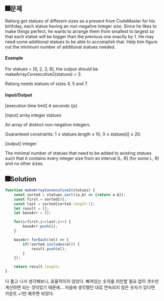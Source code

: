## 🎆문제
Ratiorg got statues of different sizes as a present from CodeMaster for his birthday, each statue having an non-negative integer size. Since he likes to make things perfect, he wants to arrange them from smallest to largest so that each statue will be bigger than the previous one exactly by 1. He may need some additional statues to be able to accomplish that. Help him figure out the minimum number of additional statues needed.

#### Example

For statues = [6, 2, 3, 8], the output should be
makeArrayConsecutive2(statues) = 3.

Ratiorg needs statues of sizes 4, 5 and 7.

#### Input/Output

[execution time limit] 4 seconds (js)

[input] array.integer statues

An array of distinct non-negative integers.

Guaranteed constraints:
1 ≤ statues.length ≤ 10,
0 ≤ statues[i] ≤ 20.

[output] integer

The minimal number of statues that need to be added to existing statues such that it contains every integer size from an interval [L, R] (for some L, R) and no other sizes.

## 🎆Solution
```js
function makeArrayConsecutive2(statues) {
    const sorted = statues.sort((a,b) => {return a-b});
    const first = sorted[0];
    const last = sorted[sorted.length-1];
    let result = [];
    let baseArr = [];

    for(i=first;i<=last;i++) {
        baseArr.push(i);
    }

    baseArr.forEach((el) => {
        if(!sorted.includes(el)) {
            result.push(el);
        }
    });

    return result.length;
}
```

다 풀고 나서 생각해보니, 효율적이지 않았다. 빠져있는 숫자를 리턴할 필요 없이 갯수만 계산하면 되는 것이었기 때문에... 처음에 생각했던 대로 연속되지 않은 숫자가 있다면 카운트 +1만 해주면 되었다.
